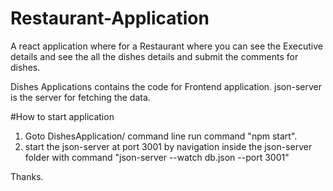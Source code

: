 # Restaurant-Application
A react application where for a Restaurant where you can see the Executive details and see the all the dishes details and submit the comments for dishes.

Dishes Applications contains the code for Frontend application.
json-server is the server for fetching the data.

#How to start application
1. Goto DishesApplication/ command line run command "npm start".
2. start the json-server at port 3001 by navigation inside the json-server folder with command "json-server --watch db.json --port 3001"


Thanks.
